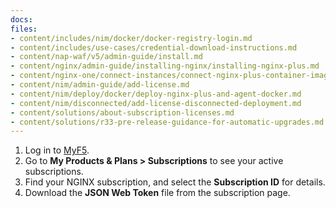 ```yaml
---
docs:
files:
- content/includes/nim/docker/docker-registry-login.md
- content/includes/use-cases/credential-download-instructions.md
- content/nap-waf/v5/admin-guide/install.md
- content/nginx/admin-guide/installing-nginx/installing-nginx-plus.md
- content/nginx-one/connect-instances/connect-nginx-plus-container-images-to-nginx-one.md
- content/nim/admin-guide/add-license.md
- content/nim/deploy/docker/deploy-nginx-plus-and-agent-docker.md
- content/nim/disconnected/add-license-disconnected-deployment.md
- content/solutions/about-subscription-licenses.md
- content/solutions/r33-pre-release-guidance-for-automatic-upgrades.md
---
```


1. Log in to [MyF5](https://my.f5.com/manage/s/).
1. Go to **My Products & Plans > Subscriptions** to see your active subscriptions.
1. Find your NGINX subscription, and select the **Subscription ID** for details.
1. Download the **JSON Web Token** file from the subscription page.
